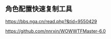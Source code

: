 ## 角色配置快速复制工具
https://bbs.nga.cn/read.php?&tid=9550429

https://github.com/nnrxin/WOWWTFMaster-6.0


